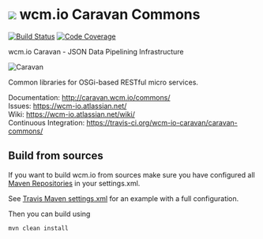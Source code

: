 <img src="http://wcm.io/images/favicon-16@2x.png"/> wcm.io Caravan Commons
======
[![Build Status](https://travis-ci.org/wcm-io-caravan/caravan-commons.png?branch=develop)](https://travis-ci.org/wcm-io-caravan/caravan-commons)
[![Code Coverage](https://codecov.io/gh/wcm-io-caravan/caravan-commons/branch/develop/graph/badge.svg)](https://codecov.io/gh/wcm-io-caravan/caravan-commons)

wcm.io Caravan - JSON Data Pipelining Infrastructure

![Caravan](https://github.com/wcm-io-caravan/caravan-tooling/blob/master/public_site/src/site/resources/images/caravan.gif)

Common libraries for OSGi-based RESTful micro services.

Documentation: http://caravan.wcm.io/commons/<br/>
Issues: https://wcm-io.atlassian.net/<br/>
Wiki: https://wcm-io.atlassian.net/wiki/<br/>
Continuous Integration: https://travis-ci.org/wcm-io-caravan/caravan-commons/


## Build from sources

If you want to build wcm.io from sources make sure you have configured all [Maven Repositories](http://caravan.wcm.io/maven.html) in your settings.xml.

See [Travis Maven settings.xml](https://github.com/wcm-io-caravan/caravan-commons/blob/master/.travis.maven-settings.xml) for an example with a full configuration.

Then you can build using

```
mvn clean install
```
